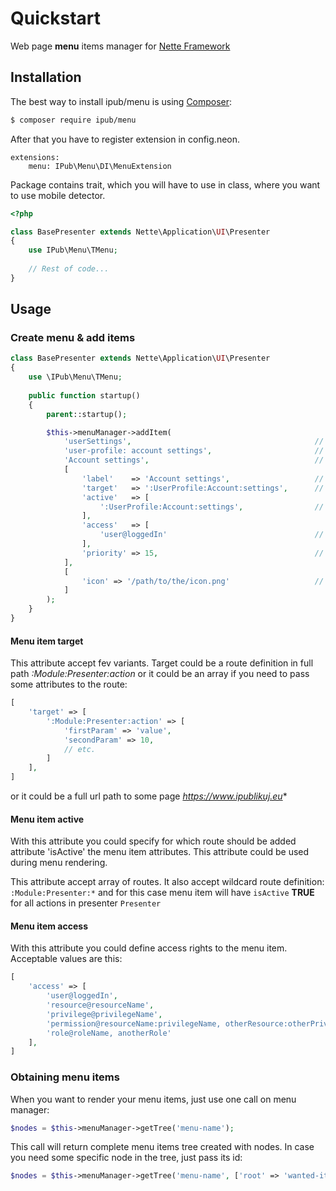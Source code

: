 # Quickstart

Web page **menu** items manager for [Nette Framework](http://nette.org/)

## Installation

The best way to install ipub/menu is using [Composer](http://getcomposer.org/):

```sh
$ composer require ipub/menu
```

After that you have to register extension in config.neon.

```neon
extensions:
	menu: IPub\Menu\DI\MenuExtension
```

Package contains trait, which you will have to use in class, where you want to use mobile detector.

```php
<?php

class BasePresenter extends Nette\Application\UI\Presenter
{
    use IPub\Menu\TMenu;
    
    // Rest of code...
}
```

## Usage

### Create menu & add items

```php
class BasePresenter extends Nette\Application\UI\Presenter
{
    use \IPub\Menu\TMenu;
    
    public function startup()
    {
        parent::startup();

        $this->menuManager->addItem(
            'userSettings',                                         // Menu name
            'user-profile: account settings',                       // Item ID
            'Account settings',                                     // Item name
            [
                'label'    => 'Account settings',                   // Item label, if not set item name will be used instead
                'target'   => ':UserProfile:Account:settings',      // Target link where this menu item should point
                'active'   => [
                    ':UserProfile:Account:settings',                // Rules to specify when ant isActive attribute should be added to item
                ],
                'access'   => [
                    'user@loggedIn'                                 // Access settings
                ],
                'priority' => 15,                                   // Item position in collection
            ],
            [
                'icon' => '/path/to/the/icon.png'                   // Add icon to the menu. It will be in data attribute of the menu item
            ]
        );
    }
}
```

#### Menu item **target**

This attribute accept fev variants. Target could be a route definition in full path *:Module:Presenter:action* or it could be an array if you need to pass some attributes to the route:

```php
[
    'target' => [
        ':Module:Presenter:action' => [
            'firstParam' => 'value',
            'secondParam' => 10,
            // etc.
        ]
    ],
]
```

or it could be a full url path to some page *https://www.ipublikuj.eu**

#### Menu item **active**

With this attribute you could specify for which route should be added attribute 'isActive' the menu item attributes. This attribute could be used during menu rendering.

This attribute accept array of routes. It also accept wildcard route definition: `:Module:Presenter:*` and for this case menu item will have `isActive` **TRUE** for all actions in presenter `Presenter`

#### Menu item **access**

With this attribute you could define access rights to the menu item. Acceptable values are this:

```php
[
    'access' => [
        'user@loggedIn',                                                        // or user@guest. This means that this item will be only for logged in or logget out users
        'resource@resourceName',                                                // It will check access to provided resource
        'privilege@privilegeName',                                              // It will check access to provided privilege for all resources
        'permission@resourceName:privilegeName, otherResource:otherPrivilege',  // This will check combination resource & privilege
        'role@roleName, anotherRole'                                            // And this will check if user is in provided role
    ],
]
```

### Obtaining menu items

When you want to render your menu items, just use one call on menu manager:

```php
$nodes = $this->menuManager->getTree('menu-name');
```

This call will return complete menu items tree created with nodes. In case you need some specific node in the tree, just pass its id:

```php
$nodes = $this->menuManager->getTree('menu-name', ['root' => 'wanted-item-id']);
```
